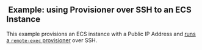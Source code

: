 ##  Example: using Provisioner over SSH to an ECS Instance

This example provisions an ECS instance with a Public IP Address
and [runs a `remote-exec` provisioner](https://www.terraform.io/docs/provisioners/remote-exec.html) over SSH.
